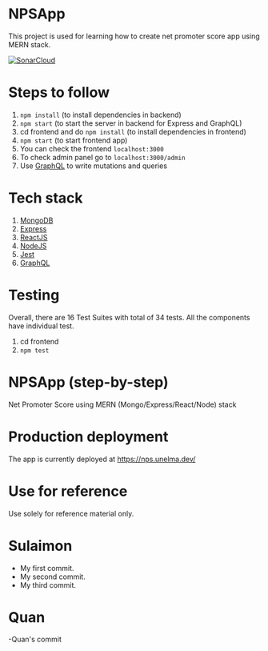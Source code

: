 # NPSApp

This project is used for learning how to create net promoter score app using MERN stack.

[![SonarCloud](https://sonarcloud.io/images/project_badges/sonarcloud-white.svg)](https://sonarcloud.io/summary/new_code?id=kalwar_NPSApp)

# Steps to follow

1. `npm install` (to install dependencies in backend)
2. `npm start` (to start the server in backend for Express and GraphQL)
3. cd frontend and do `npm install` (to install dependencies in frontend)
4. `npm start` (to start frontend app)
5. You can check the frontend `localhost:3000`
6. To check admin panel go to `localhost:3000/admin`
7. Use [GraphQL](https://graphql.org/) to write mutations and queries

# Tech stack

1.  [MongoDB](https://www.mongodb.com/)
2.  [Express](https://expressjs.com/)
3.  [ReactJS](https://reactjs.org/)
4.  [NodeJS](https://nodejs.org/en/)
5.  [Jest](https://jestjs.io/)
6.  [GraphQL](https://graphql.org/)

# Testing

Overall, there are 16 Test Suites with total of 34 tests. All the components have individual test.

1. cd frontend
2. `npm test`

# NPSApp (step-by-step)

Net Promoter Score using MERN (Mongo/Express/React/Node) stack

# Production deployment

The app is currently deployed at https://nps.unelma.dev/

# Use for reference

Use solely for reference material only.

# Sulaimon

- My first commit.
- My second commit.
- My third commit.

# Quan

-Quan's commit


